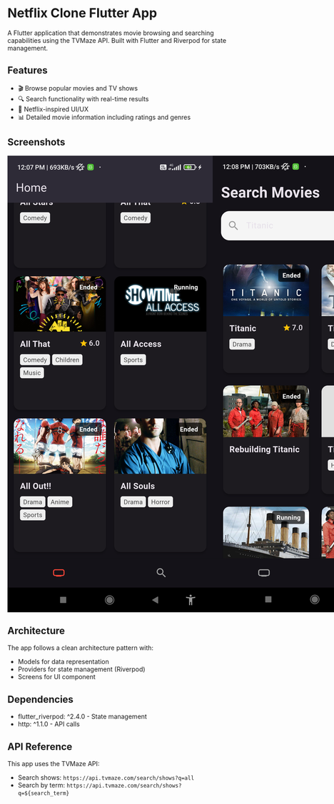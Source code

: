 # Netflix Clone Flutter App

A Flutter application that demonstrates movie browsing and searching capabilities using the TVMaze API. Built with Flutter and Riverpod for state management.

## Features

- 🎬 Browse popular movies and TV shows
- 🔍 Search functionality with real-time results
- 📱 Netflix-inspired UI/UX
- 📊 Detailed movie information including ratings and genres

## Screenshots

<div style="display: flex; justify-content: space-between;">
    <img src="https://github.com/prafullKrRj/Netflix-Clone/blob/master/ss/Screenshot_20250111_120739.png?raw=true" alt="Home Screen" />
    <img src="https://github.com/prafullKrRj/Netflix-Clone/blob/master/ss/Screenshot_20250111_120831.png?raw=true" alt="Search Screen" />
    <img src="https://github.com/prafullKrRj/Netflix-Clone/blob/master/ss/Screenshot_20250111_120844.png?raw=true" alt="Details Screen" />
</div>

## Architecture

The app follows a clean architecture pattern with:
- Models for data representation
- Providers for state management (Riverpod)
- Screens for UI component

## Dependencies

- flutter_riverpod: ^2.4.0 - State management
- http: ^1.1.0 - API calls

## API Reference

This app uses the TVMaze API:
- Search shows: `https://api.tvmaze.com/search/shows?q=all`
- Search by term: `https://api.tvmaze.com/search/shows?q=${search_term}`
